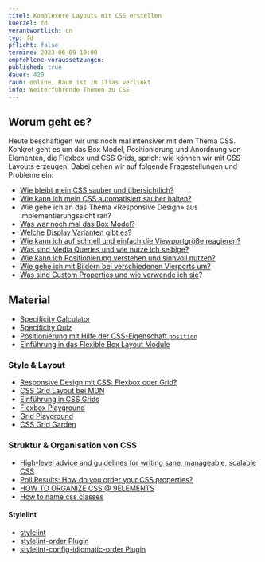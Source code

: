 ```yaml
---
titel: Komplexere Layouts mit CSS erstellen
kuerzel: fd
verantwortlich: cn
typ: fd
pflicht: false
termine: 2023-06-09 10:00
empfohlene-voraussetzungen: 
published: true
dauer: 420
raum: online, Raum ist im Ilias verlinkt
info: Weiterführende Themen zu CSS
---
```


## Worum geht es?
Heute beschäftigen wir uns noch mal intensiver mit dem Thema CSS. Konkret geht es um das Box Model, Positionierung und Anordnung von Elementen, die Flexbox und CSS Grids, sprich: wie können wir mit CSS Layouts erzeugen. Dabei gehen wir auf folgende Fragestellungen und Probleme ein:

- [Wie bleibt mein CSS sauber und übersichtlich?](https://google.github.io/styleguide/htmlcssguide.html#CSS)
- [Wie kann ich mein CSS automatisiert sauber halten?](https://stylelint.io/)
- Wie gehe ich an das Thema «Responsive Design» aus Implementierungssicht ran?
- [Was war noch mal das Box Model?](https://piccalil.li/tutorial/how-css-box-sizing-works)
- [Welche Display Varianten gibt es?](https://css-tricks.com/almanac/properties/d/display/)
- [Wie kann ich auf schnell und einfach die Viewportgröße reagieren?](https://blog.bitsrc.io/css-clamp-the-responsive-combination-weve-all-been-waiting-for-f1ce1981ea6e)
- [Was sind Media Queries und wie nutze ich selbige?](https://developer.mozilla.org/de/docs/Web/CSS/Media_Queries/Using_media_queries)
- [Wie kann ich Positionierung verstehen und sinnvoll nutzen?](https://css-tricks.com/almanac/properties/p/position/)
- [Wie gehe ich mit Bildern bei verschiedenen Vierports um?](https://css-tricks.com/a-guide-to-the-responsive-images-syntax-in-html/)
- [Was sind Custom Properties und wie verwende ich sie](https://developer.mozilla.org/en-US/docs/Web/CSS/Using_CSS_custom_properties)? 

## Material
- [Specificity Calculator](https://specificity.keegan.st/)
- [Specificity Quiz](https://mjswensen.github.io/css-power-ups/the-cascade-and-specificity/specificity-quiz/)
- [Positionierung mit Hilfe der CSS-Eigenschaft `position`](https://blog.kulturbanause.de/2010/01/positionierung-mit-hilfe-der-css-eigenschaft-position/)
- [Einführung in das Flexible Box Layout Module](https://blog.kulturbanause.de/2013/07/einfuhrung-in-das-flexbox-modell-von-css/)

### Style & Layout
- [Responsive Design mit CSS: Flexbox oder Grid?](https://www.drweb.de/responsive-design-css-flexbox-grid/)
- [CSS Grid Layout bei MDN](https://developer.mozilla.org/de/docs/Web/CSS/CSS_Grid_Layout)
- [Einführung in CSS Grids](https://blog.kulturbanause.de/2013/12/css-grid-layout-module/)
- [Flexbox Playground](https://coding.imweb.io/demo/flex/index.html)
- [Grid Playground](https://mozilladevelopers.github.io/playground/)
- [CSS Grid Garden](https://cssgridgarden.com/#de)

### Struktur & Organisation von CSS
- [High-level advice and guidelines for writing sane, manageable, scalable CSS](https://cssguidelin.es/)
- [Poll Results: How do you order your CSS properties?](https://css-tricks.com/poll-results-how-do-you-order-your-css-properties/)
- [HOW TO ORGANIZE CSS @ 9ELEMENTS](https://9elements.com/css-rule-order/)
- [How to name css classes](http://bdavidxyz.com/blog/how-to-name-css-classes/)

#### Stylelint
- [stylelint](https://stylelint.io/)
- [stylelint-order Plugin](https://github.com/hudochenkov/stylelint-order)
- [stylelint-config-idiomatic-order Plugin](https://github.com/ream88/stylelint-config-idiomatic-order)


